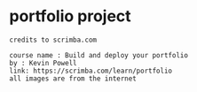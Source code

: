 # portfolio project

    credits to scrimba.com 
    
    course name : Build and deploy your portfolio
    by : Kevin Powell
    link: https://scrimba.com/learn/portfolio
    all images are from the internet
